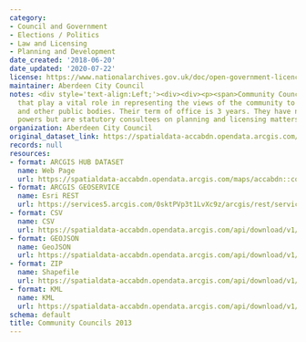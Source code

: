 ```yaml
---
category:
- Council and Government
- Elections / Politics
- Law and Licensing
- Planning and Development
date_created: '2018-06-20'
date_updated: '2020-07-22'
license: https://www.nationalarchives.gov.uk/doc/open-government-licence/version/3/
maintainer: Aberdeen City Council
notes: <div style='text-align:Left;'><div><div><p><span>Community Councils are bodies
  that play a vital role in representing the views of the community to local authorities
  and other public bodies. Their term of office is 3 years. They have no executive
  powers but are statutory consultees on planning and licensing matters.</span></p></div></div></div>
organization: Aberdeen City Council
original_dataset_link: https://spatialdata-accabdn.opendata.arcgis.com/maps/accabdn::community-councils-2013
records: null
resources:
- format: ARCGIS HUB DATASET
  name: Web Page
  url: https://spatialdata-accabdn.opendata.arcgis.com/maps/accabdn::community-councils-2013
- format: ARCGIS GEOSERVICE
  name: Esri REST
  url: https://services5.arcgis.com/0sktPVp3t1LvXc9z/arcgis/rest/services/Community_Councils_2013/FeatureServer/0
- format: CSV
  name: CSV
  url: https://spatialdata-accabdn.opendata.arcgis.com/api/download/v1/items/6e95f7ad530a47559a104d7563ac1f09/csv?layers=0
- format: GEOJSON
  name: GeoJSON
  url: https://spatialdata-accabdn.opendata.arcgis.com/api/download/v1/items/6e95f7ad530a47559a104d7563ac1f09/geojson?layers=0
- format: ZIP
  name: Shapefile
  url: https://spatialdata-accabdn.opendata.arcgis.com/api/download/v1/items/6e95f7ad530a47559a104d7563ac1f09/shapefile?layers=0
- format: KML
  name: KML
  url: https://spatialdata-accabdn.opendata.arcgis.com/api/download/v1/items/6e95f7ad530a47559a104d7563ac1f09/kml?layers=0
schema: default
title: Community Councils 2013
---
```

